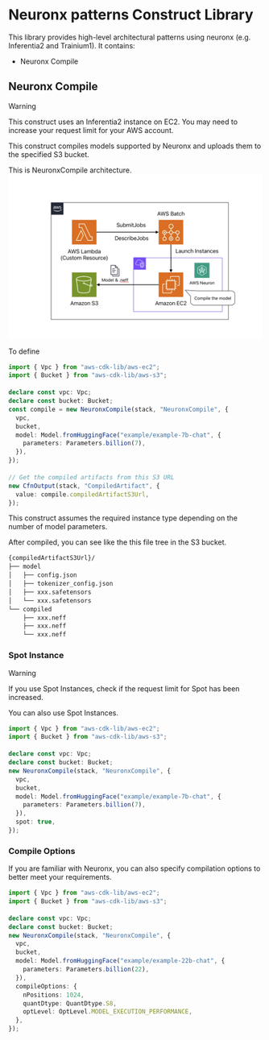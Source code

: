 # Neuronx patterns Construct Library

This library provides high-level architectural patterns using neuronx (e.g. Inferentia2 and Trainium1). It contains:

- Neuronx Compile

## Neuronx Compile

> [!WARNING]
> This construct uses an Inferentia2 instance on EC2. You may need to increase your request limit for your AWS account.

This construct compiles models supported by Neuronx and uploads them to the specified S3 bucket.

This is NeuronxCompile architecture.
![NeuronxCompile architecture](./docs/neuronx-compile-architecture.png)

To define

```ts
import { Vpc } from "aws-cdk-lib/aws-ec2";
import { Bucket } from "aws-cdk-lib/aws-s3";

declare const vpc: Vpc;
declare const bucket: Bucket;
const compile = new NeuronxCompile(stack, "NeuronxCompile", {
  vpc,
  bucket,
  model: Model.fromHuggingFace("example/example-7b-chat", {
    parameters: Parameters.billion(7),
  }),
});

// Get the compiled artifacts from this S3 URL
new CfnOutput(stack, "CompiledArtifact", {
  value: compile.compiledArtifactS3Url,
});
```

This construct assumes the required instance type depending on the number of model parameters.

After compiled, you can see like the this file tree in the S3 bucket.

```txt
{compiledArtifactS3Url}/
├── model
│   ├── config.json
│   ├── tokenizer_config.json
│   ├── xxx.safetensors
│   └── xxx.safetensors
└── compiled
    ├── xxx.neff
    ├── xxx.neff
    └── xxx.neff
```

### Spot Instance

> [!WARNING]
> If you use Spot Instances, check if the request limit for Spot has been increased.

You can also use Spot Instances.

```ts
import { Vpc } from "aws-cdk-lib/aws-ec2";
import { Bucket } from "aws-cdk-lib/aws-s3";

declare const vpc: Vpc;
declare const bucket: Bucket;
new NeuronxCompile(stack, "NeuronxCompile", {
  vpc,
  bucket,
  model: Model.fromHuggingFace("example/example-7b-chat", {
    parameters: Parameters.billion(7),
  }),
  spot: true,
});
```

### Compile Options

If you are familiar with Neuronx, you can also specify compilation options to better meet your requirements.

```ts
import { Vpc } from "aws-cdk-lib/aws-ec2";
import { Bucket } from "aws-cdk-lib/aws-s3";

declare const vpc: Vpc;
declare const bucket: Bucket;
new NeuronxCompile(stack, "NeuronxCompile", {
  vpc,
  bucket,
  model: Model.fromHuggingFace("example/example-22b-chat", {
    parameters: Parameters.billion(22),
  }),
  compileOptions: {
    nPositions: 1024,
    quantDtype: QuantDtype.S8,
    optLevel: OptLevel.MODEL_EXECUTION_PERFORMANCE,
  },
});
```
